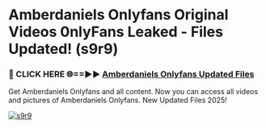 # Amberdaniels Onlyfans Original Videos 0nlyFans Leaked - Files Updated! (s9r9)

<h3>🔴 CLICK HERE 🌐==►► <a href="https://tinyurl.com/ehrbuxhb" rel="nofollow">Amberdaniels Onlyfans Updated Files</a></h3>

Get Amberdaniels Onlyfans and all content. Now you can access all videos and pictures of Amberdaniels Onlyfans. New Updated Files 2025!

[![s9r9](https://i.imgur.com/lVYEuWS.gif)](https://tinyurl.com/ehrbuxhb)
